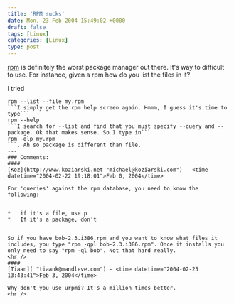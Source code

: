 ```yaml
---
title: 'RPM sucks'
date: Mon, 23 Feb 2004 15:49:02 +0000
draft: false
tags: [Linux]
categories: [Linux]
type: post
---
```


[rpm](http://www.rpm.org) is definitely the worst package manager out there. It's way to difficult to use. For instance, given a rpm how do you list the files in it?

I tried

```
rpm --list --file my.rpm
```I simply get the rpm help screen again. Hmmm, I guess it's time to type```
rpm --help
```I search for --list and find that you must specify --query and --package. Ok that makes sense. So I type in```
rpm -qlp my.rpm
```. Ah so package is different than file.
---
### Comments:
####
[Koz](http://www.koziarski.net "michael@koziarski.com") - <time datetime="2004-02-22 19:18:01">Feb 0, 2004</time>

For 'queries' against the rpm database, you need to know the following:


*   if it's a file, use p
*   If it's a package, don't


So if you have bob-2.3.i386.rpm and you want to know what files it includes, you type "rpm -qpl bob-2.3.i386.rpm". Once it installs you only need to say "rpm -ql bob". Not that hard really.
<hr />
####
[Tiaan]( "tiaank@mandleve.com") - <time datetime="2004-02-25 13:43:41">Feb 3, 2004</time>

Why don't you use urpmi? It's a million times better.
<hr />
